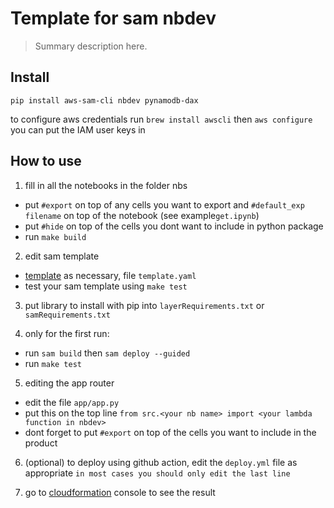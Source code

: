 # Template for sam nbdev
> Summary description here.


## Install

`pip install aws-sam-cli nbdev pynamodb-dax`

to configure aws credentials run `brew install awscli` then `aws configure`
you can put the IAM user keys in

## How to use

1. fill in all the notebooks in the folder nbs
  * put `#export` on top of any cells you want to export and `#default_exp filename` on top of the notebook (see example`get.ipynb`)
  * put `#hide` on top of the cells you dont want to include in python package
  * run `make build`

2. edit sam template 
  * [template](https://docs.aws.amazon.com/serverless-application-model/latest/developerguide/sam-resource-function.html) as necessary, file `template.yaml`
  * test your sam template using `make test`

3. put library to install with pip into `layerRequirements.txt` or `samRequirements.txt`



4. only for the first run:
  * run `sam build` then `sam deploy --guided`
  * run `make test`
  
5. editing the app router
  * edit the file `app/app.py`
  * put this on the top line `from src.<your nb name> import <your lambda function in nbdev>`
  * dont forget to put `#export` on top of the cells you want to include in the product
  
6. (optional) to deploy using github action, edit the `deploy.yml` file as appropriate
  `in most cases you should only edit the last line`

7. go to [cloudformation](https://ap-southeast-1.console.aws.amazon.com/cloudformation) console to see the result


